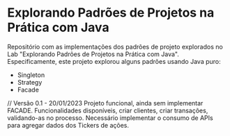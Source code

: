 # Explorando Padrões de Projetos na Prática com Java

Repositório com as implementações dos padrões de projeto explorados no Lab "Explorando Padrões de Projetos na Prática com Java". Especificamente, este projeto explorou alguns padrões usando Java puro:
- Singleton
- Strategy
- Facade

// Versão 0.1 - 20/01/2023
Projeto funcional, ainda sem implementar FACADE. Funcionalidades disponíveis, criar clientes, criar transações, validando-as no processo. Necessário implementar o consumo de APIs para agregar dados dos Tickers de ações.